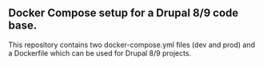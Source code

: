 
## Docker Compose setup for a Drupal 8/9 code base.

This repository contains two docker-compose.yml files (dev and prod) and a Dockerfile which can be used for Drupal 8/9 projects.
